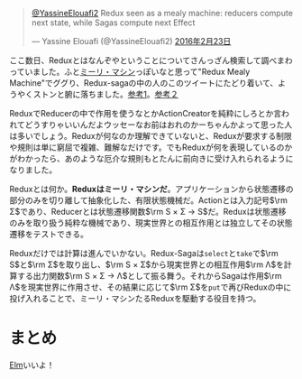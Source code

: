 <!-- {
  "id": "115f6f6ea5a22abf9204",
  "created_at": "2017-01-18T22:08:46+09:00",
  "tags": [
    {
      "name": "JavaScript",
      "versions": []
    },
    {
      "name": "flux",
      "versions": []
    },
    {
      "name": "Elm",
      "versions": []
    },
    {
      "name": "redux",
      "versions": []
    },
    {
      "name": "redux-saga",
      "versions": []
    }
  ],
  "title": "Redux先輩ミーリマシン説"
} -->
<blockquote class="twitter-tweet" data-conversation="none" data-lang="ja"><p lang="en" dir="ltr"><a href="https://twitter.com/YassineElouafi2">@YassineElouafi2</a> Redux seen as a mealy machine: reducers compute next state, while Sagas compute next Effect</p>&mdash; Yassine Elouafi (@YassineElouafi2) <a href="https://twitter.com/YassineElouafi2/status/702078607812861952">2016年2月23日</a></blockquote>
<script async src="//platform.twitter.com/widgets.js" charset="utf-8"></script>

ここ数日、Reduxとはなんぞやということについてさんっざん検索して調べまわっていました。ふと[ミーリ・マシン](https://ja.wikipedia.org/wiki/%E3%83%9F%E3%83%BC%E3%83%AA%E3%83%BB%E3%83%9E%E3%82%B7%E3%83%B3)っぽいなと思って"Redux Mealy Machine"でググり、Redux-sagaの中の人のこのツイートにたどり着いて、ようやくストンと腑に落ちました。[参考1](http://qiita.com/inamiy/items/293869e223d44848f9c9)。[参考２](http://qiita.com/shinout/items/4a7f67275c3ad887d98d)

ReduxでReducerの中で作用を使うなとかActionCreatorを純粋にしろとか言われてどうすりゃいいんだよウッセーなお前はおれのかーちゃんかよって思った人は多いでしょう。Reduxが何なのか理解できていないと、Reduxが要求する制限や規則は単に窮屈で複雑、難解なだけです。でもReduxが何を表現しているのかがわかったら、あのような厄介な規則もとたんに前向きに受け入れられるようになりました。

Reduxとは何か。**Reduxはミーリ・マシンだ**。アプリケーションから状態遷移の部分のみを切り離して抽象化した、有限状態機械だ。Actionとは入力記号$\rm Σ$であり、Reducerとは状態遷移関数$\rm S × Σ → S$だ。Reduxは状態遷移のみを取り扱う純粋な機械であり、現実世界との相互作用とは独立してその状態遷移をテストできる。

Reduxだけでは計算は進んでいかない。Redux-Sagaは`select`と`take`で$\rm S$と$\rm Σ$を取り出し、$\rm S × Σ$から現実世界との相互作用$\rm Λ$を計算する出力関数$\rm S × Σ → Λ$として振る舞う。それからSagaは作用$\rm Λ$を現実世界に作用させ、その結果に応じて$\rm Σ$を`put`で再びReduxの中に投げ入れることで、ミーリ・マシンたるReduxを駆動する役目を持つ。

# まとめ

[Elm](http://elm-lang.org/)いいよ！
